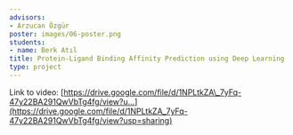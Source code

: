 ```yaml
---
advisors:
- Arzucan Özgür
poster: images/06-poster.png
students:
- name: Berk Atıl
title: Protein-Ligand Binding Affinity Prediction using Deep Learning
type: project
---
```


Link to video: [https://drive.google.com/file/d/1NPLtkZA\_7yFq-47y22BA291QwVbTg4fg/view?u...](https://drive.google.com/file/d/1NPLtkZA_7yFq-47y22BA291QwVbTg4fg/view?usp=sharing)
